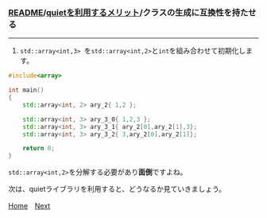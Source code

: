 ### [README](../../README.md)/[quietを利用するメリット](merit_0_0.md)/クラスの生成に互換性を持たせる

***
1. `std::array<int,3> `を`std::array<int,2>`と`int`を組み合わせて初期化します。

``` C++
#include<array>

int main()
{
    std::array<int, 2> ary_2{ 1,2 };

    std::array<int, 3> ary_3_0{ 1,2,3 };
    std::array<int, 3> ary_3_1{ ary_2[0],ary_2[1],3};
    std::array<int, 3> ary_3_2{ 3,ary_2[0],ary_2[1]};

    return 0;
}
``` 
`std::array<int,2>`を分解する必要があり**面倒**ですよね。

次は、quietライブラリを利用すると、どうなるか見ていきましょう。

[Home](merit_0_0.md)　[Next](merit_1_2.md)　
